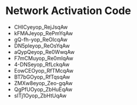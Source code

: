 # Network Activation Code
* CHICyeyop_RejJsqAw
* kFMAJeyop_RePmYqAw
* gQ-fh-yop_ReOIcqAw
* DN5pleyop_ReOsYqAw
* aQypQeyop_Re0WwqAw
* F7mCMuyop_Re0mIqAw
* 4-DNSeyop_RfLckqAw
* EowCEOyop_RfTMcqAw
* BT7bGOyop_RfTqsqAw
* ZMXw8eyop_Zeo-gqAw
* QgPfUOyop_ZbHuEqAw
* sITj1Oyop_ZbHtUqAw